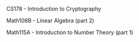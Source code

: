 CS178 - Introduction to Cryptography

Math108B - Linear Algebra (part 2)

Math115A - Introduction to Number Theory (part 1)
